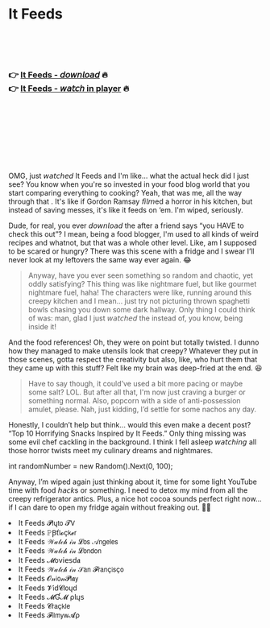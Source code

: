 <h1>It Feeds</h1>

<br><br><br>

<h3>👉 <a href="https://Dereks-snorenevbhag1986.github.io/qlfzkckufw/">It Feeds - 𝘥𝘰𝘸𝘯𝘭𝘰𝘢𝘥</a> 🔥<br>
👉 <a href="https://Dereks-snorenevbhag1986.github.io/qlfzkckufw/">It Feeds - 𝘸𝘢𝘵𝘤𝘩 in player</a> 🔥
</h3>



<br><br><br><br><br><br><br>


OMG, just 𝘸𝘢𝘵𝘤𝘩𝘦𝘥 It Feeds and I'm like... what the actual heck did I just see? You know when you're so invested in your food blog world that you start comparing everything to cooking? Yeah, that was me, all the way through that  . It's like if Gordon Ramsay 𝘧𝘪𝘭𝘮ed a horror   in his kitchen, but instead of saving messes, it's like it feeds on ‘em. I'm wiped, seriously.

Dude, for real, you ever 𝘥𝘰𝘸𝘯𝘭𝘰𝘢𝘥 the   after a friend says “you HAVE to check this out”? I mean, being a food blogger, I'm used to all kinds of weird recipes and whatnot, but that was a whole other level. Like, am I supposed to be scared or hungry? There was this scene with a fridge and I swear I’ll never look at my leftovers the same way ever again. 😂

> Anyway, have you ever seen something so random and chaotic, yet oddly satisfying? This thing was like nightmare fuel, but like gourmet nightmare fuel, haha! The characters were like, running around this creepy kitchen and I mean… just try not picturing thrown spaghetti bowls chasing you down some dark hallway. Only thing I could think of was: man, glad I just 𝘸𝘢𝘵𝘤𝘩𝘦𝘥 the   instead of, you know, being inside it!

And the food references! Oh, they were on point but totally twisted. I dunno how they managed to make utensils look that creepy? Whatever they put in those scenes, gotta respect the creativity but also, like, who hurt them that they came up with this stuff? Felt like my brain was deep-fried at the end. 😆

> Have to say though, it could’ve used a bit more pacing or maybe some salt? LOL. But after all that, I'm now just craving a burger or something normal. Also, popcorn with a side of anti-possession amulet, please. Nah, just kidding, I’d settle for some nachos any day. 

Honestly, I couldn’t help but think... would this even make a decent post? “Top 10 Horrifying Snacks Inspired by It Feeds.” Only thing missing was some evil chef cackling in the background. I think I fell asleep 𝘸𝘢𝘵𝘤𝘩𝘪𝘯𝘨 all those horror twists meet my culinary dreams and nightmares.

int randomNumber = new Random().Next(0, 100);

Anyway, I’m wiped again just thinking about it, time for some light YouTube time with food 𝘩𝘢𝘤𝘬s or something. I need to detox my mind from all the creepy refrigerator antics. Plus, a nice hot cocoa sounds perfect right now... if I can dare to open my fridge again without freaking out. 🍫✨

<li>It Feeds 𝓟𝗅ų𝗍𝗈 𝓣𝖵</li>
<li>It Feeds 𝙿Ꞵť𝗅𝓸ç𝗄𝓮𝗋</li>
<li>It Feeds 𝒲𝒶𝓉𝒸𝒽 𝒾𝓃 𝓛𝗈𝗌 𝒜𝗇𝗀𝖾𝗅𝖾𝗌</li>
<li>It Feeds 𝒲𝒶𝓉𝒸𝒽 𝒾𝓃 𝓛𝗈𝗇𝖽𝗈𝗇</li>
<li>It Feeds 𝓜𝗈ν𝗂𝖾𝗌ԁ𝖆</li>
<li>It Feeds 𝒲𝒶𝓉𝒸𝒽 𝒾𝓃 𝒮𝖺𝗇 𝓕𝗋𝖺𝗇ç𝗂𝗌ç𝗈</li>
<li>It Feeds 𝓞𝓃𝗂𝗈𝓃𝓟𝗅𝖆𝗒</li>
<li>It Feeds 𝓥𝗂ԁ𝓒𝗅𝗈ųԁ</li>
<li>It Feeds 𝓜Ɠ𝓜 ρ𝗅ų𝗌</li>
<li>It Feeds 𝓒𝗋𝖺ç𝗄𝗅𝖾</li>
<li>It Feeds 𝓕𝗂𝗅𝗆𝗒𝗐𝓐ρ</li>
